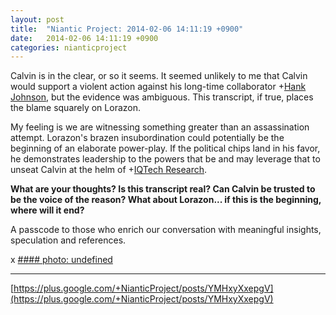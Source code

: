 ```yaml
---
layout: post
title:  "Niantic Project: 2014-02-06 14:11:19 +0900"
date:   2014-02-06 14:11:19 +0900
categories: nianticproject
---
```

Calvin is in the clear, or so it seems. It seemed unlikely to me that Calvin would support a violent action against his long-time collaborator +[Hank Johnson](https://plus.google.com/117792105926525258257 ""), but the evidence was ambiguous. This transcript, if true, places the blame squarely on Lorazon.

My feeling is we are witnessing something greater than an assassination attempt. Lorazon's brazen insubordination could potentially be the beginning of an elaborate power-play. If the political chips land in his favor, he demonstrates leadership to the powers that be and may leverage that to unseat Calvin at the helm of +[IQTech Research](https://plus.google.com/108020987035258478791 ""). 

**What are your thoughts? Is this transcript real? Can Calvin be trusted to be the voice of the reason? What about Lorazon... if this is the beginning, where will it end?** 

A passcode to those who enrich our conversation with meaningful insights, speculation and references.

x
[#### photo: undefined](https://lh5.googleusercontent.com/-KtfaPioJU9c/UvMY_Gr6YeI/AAAAAAAAWQk/k72JV3qvH1c/PestControl.png "")
- - -
[https://plus.google.com/+NianticProject/posts/YMHxyXxepgV](https://plus.google.com/+NianticProject/posts/YMHxyXxepgV)
